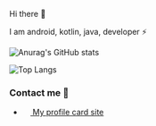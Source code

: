 Hi there 👋

I am android, kotlin, java, developer ⚡

![Anurag's GitHub stats](https://github-readme-stats.vercel.app/api?username=sliderzxc&show_icons=true&theme=radical)

![Top Langs](https://github-readme-stats.vercel.app/api/top-langs/?username=sliderzxc&theme=radical&layout=compact&langs_count=6)


### Contact me 🔗

- <a href="https://vadymhrynyk.netlify.app"><img src="https://cdn-icons-png.flaticon.com/512/1006/1006771.png" width=14 height=14 /> My profile card site</a>
